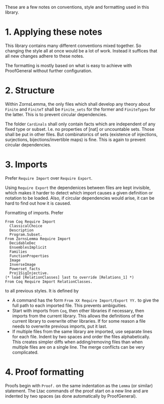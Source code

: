 These are a few notes on conventions, style and formatting used in
this library.

# 1. Applying these notes
This library contains many different conventions mixed
together. So changing the style all at once would be a lot of work.
Instead it suffices that all new changes adhere to these notes.

The formatting is mostly based on what is easy to achieve with
ProofGeneral without further configuration.

# 2. Structure
Within ZornsLemma, the only files which shall develop any theory about
`Finite` and `FiniteT` shall be `Finite_sets` for the former and
`FiniteTypes` for the latter. This is to prevent circular
dependencies.

The folder `Cardinals` shall only contain facts which are independent of
any fixed type or subset. I.e. no properties of [nat] or uncountable sets.
Those shall be put in other files. But combinatorics of sets (existence of
injections, surjections, bijections/invertible maps) is fine.
This is again to prevent circular dependencies.

# 3. Imports
Prefer `Require Import` over `Require Export`.

Using `Require Export` the dependenices between files are kept
invisible, which makes it harder to detect which import causes a given
definition or notation to be loaded. Also, if circular dependencies
would arise, it can be hard to find out how it is caused.

Formatting of imports.
Prefer
```coq
From Coq Require Import
  ClassicalChoice
  Description
  Program.Subset.
From ZornsLemma Require Import
  DecidableDec
  EnsemblesImplicit
  Families
  FunctionProperties
  Image
  InverseImage
  Powerset_facts
  Proj1SigInjective.
(* load [RelationClasses] last to override [Relations_1] *)
From Coq Require Import RelationClasses.
```
to all previous styles. It is defined by
* A command has the form `From XX Require Import/Export YY.` to give
  the full path to each imported file.
  This prevents ambiguities.
* Start with imports from `Coq`, then other libraries if necessary,
  then imports from the current library.
  This allows the definitions of the current library to overwrite
  other libraries.
  If for some reason a file needs to overwrite previous imports, put
  it last.
* If multiple files from the same library are imported, use separate
  lines for each file. Indent by two spaces and order the files
  alphabetically.
  This creates simpler diffs when adding/removing files than when
  multiple files are on a single line. The merge conflicts can be very
  complicated.

# 4. Proof formatting
Proofs begin with `Proof.` on the same indentation as the `Lemma` (or
similar) statement. The Ltac commands of the proof start on a new line
and are indented by two spaces (as done automatically by ProofGeneral).
